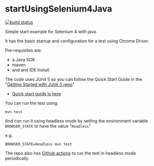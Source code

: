 # startUsingSelenium4Java

[![build status](https://github.com/eviltester/startUsingSelenium4Java/actions/workflows/build.yml/badge.svg)](https://github.com/eviltester/startUsingSelenium4Java/actions)

Simple start example for Selenium 4 with java.

It has the basic startup and configuration for a test using Chrome Driver.

Pre-requisites are:

- a Java SDK
- maven 
- and and IDE Install.

The code uses JUnit 5 so you can follow the Quick Start Guide in the "[Getting Started with JUnit 5 repo](https://github.com/eviltester/startUsingJavaJUnit5)"

- [Quick start guide is here](https://github.com/eviltester/startUsingJavaJUnit5/blob/main/speedrun_install_java_checklist.md)

You can run the test using:

`mvn test`

And can run it using headless mode by setting the environment variable `BROWSER_STATE` to have the value "`Headless`"

e.g.

```
BROWSER_STATE=Headless mvn test
```

The repo also has [Github actions](https://github.com/eviltester/startUsingJavaJUnit5/blob/main/.github/workflows/build.yml) to run the test in headless mode periodically.
